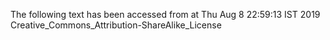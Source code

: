The following text has been accessed from at Thu Aug 8 22:59:13 IST 2019
Creative_Commons_Attribution-ShareAlike_License
